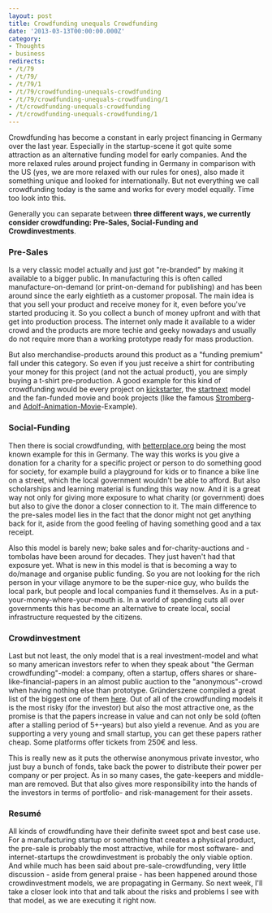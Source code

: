 ```yaml
---
layout: post
title: Crowdfunding unequals Crowdfunding
date: '2013-03-13T00:00:00.000Z'
category:
- Thoughts
- business
redirects:
- /t/79
- /t/79/
- /t/79/1
- /t/79/crowdfunding-unequals-crowdfunding
- /t/79/crowdfunding-unequals-crowdfunding/1
- /t/crowdfunding-unequals-crowdfunding
- /t/crowdfunding-unequals-crowdfunding/1
---
```




Crowdfunding has become a constant in early project financing in Germany over the last year. Especially in the startup-scene it got quite some attraction as an alternative funding model for early companies. And the more relaxed rules around project funding in Germany in comparison with the US (yes, we are more relaxed with our rules for ones), also made it something unique and looked for internationally. But not everything we call crowdfunding today is the same and works for every model equally. Time too look into this.

Generally you can separate between **three different ways, we currently consider crowdfunding: Pre-Sales, Social-Funding and Crowdinvestments**. 

### Pre-Sales
Is a very classic model actually and just got "re-branded" by making it available to a bigger public. In manufacturing this is often called manufacture-on-demand (or print-on-demand for publishing) and has been around since the early eightieth as a customer proposal. The main idea is that you sell your product and receive money for it, even before you've started producing it. So you collect a bunch of money upfront and with that get into production process. The internet only made it available to a wider crowd and the products are more techie and geeky nowadays and usually do not require more than a working prototype ready for mass production.

But also merchandise-products around this product as a "funding premium" fall under this category. So even if you just receive a shirt for contributing your money for this project (and not the actual product), you are simply buying a t-shirt pre-production. A good example for this kind of crowdfunding would be every project on [kickstarter](http://www.kickstarter.com), the [startnext](http://www.startnext.de/) model and the fan-funded movie and book projects (like the famous [Stromberg](http://www.spiegel.de/kultur/kino/crowdfunding-fuer-kinofilm-bravo-stromberg-die-zahlen-stimmen-a-805389.html)- and [Adolf-Animation-Movie](http://www.adolfonline.com/)-Example).

### Social-Funding
Then there is social crowdfunding, with [betterplace.org](http://www.betterplace.org/en) being the most known example for this in Germany. The way this works is you give a donation for a charity for a specific project or person to do something good for society, for example build a playground for kids or to finance a bike line on a street, which the local government wouldn't be able to afford. But also scholarships and learning material is funding this way now. And it is a great way not only for giving more exposure to what charity (or government) does but also to give the donor a closer connection to it. The main difference to the pre-sales model lies in the fact that the donor might not get anything back for it, aside from the good feeling of having something good and a tax receipt.

Also this model is barely new; bake sales and for-charity-auctions and -tombolas have been around for decades. They just haven't had that exposure yet. What is new in this model is that is becoming a way to do/manage and organise public funding. So you are not looking for the rich person in your village anymore to be the super-nice guy, who builds the local park, but people and local companies fund it themselves. As in a put-your-money-where-your-mouth is. In a world of spending cuts all over governments this has become an alternative to create local, social infrastructure requested by the citizens.

### Crowdinvestment
Last but not least, the only model that is a real investment-model and what so many american investors refer to when they speak about "the German crowdfunding"-model: a company, often a startup, offers shares or share-like-financial-papers in an almost public auction to the "anonymous"-crowd when having nothing else than prototype. Gründerszene compiled a great list of the biggest one of them [here](http://www.gruenderszene.de/finanzen/crowdfunding-anbieter). Out of all of the crowdfunding models it is the most risky (for the investor) but also the most attractive one, as the promise is that the papers increase in value and can not only be sold (often after a stalling period of 5+-years) but also yield a revenue. And as you are supporting a very young and small startup, you can get these papers rather cheap. Some platforms offer tickets from 250€ and less.

This is really new as it puts the otherwise anonymous private investor, who just buy a bunch of fonds, take back the power to distribute their power per company or per project. As in so many cases, the gate-keepers and middle-man are removed. But that also gives more responsibility into the hands of the investors in terms of portfolio- and risk-management for their assets. 

### Resumé
All kinds of crowdfunding have their definite sweet spot and best case use. For a manufacturing startup or something that creates a physical product, the pre-sale is probably the most attractive, while for most software- and internet-startups the crowdinvestment is probably the only viable option. And while much has been said about pre-sale-crowdfunding, very little discussion - aside from general praise - has been happened around those crowdinvestment models, we are propagating in Germany. So next week, I'll take a closer look into that and talk about the risks and problems I see with that model, as we are executing it right now.
